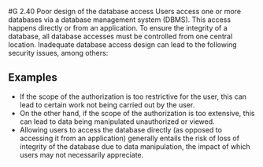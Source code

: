 #G 2.40 Poor design of the database access
Users access one or more databases via a database management system (DBMS). This access happens directly or from an application. To ensure the integrity of a database, all database accesses must be controlled from one central location. Inadequate database access design can lead to the following security issues, among others:



## Examples 
* If the scope of the authorization is too restrictive for the user, this can lead to certain work not being carried out by the user.
* On the other hand, if the scope of the authorization is too extensive, this can lead to data being manipulated unauthorized or viewed.
* Allowing users to access the database directly (as opposed to accessing it from an application) generally entails the risk of loss of integrity of the database due to data manipulation, the impact of which users may not necessarily appreciate.




